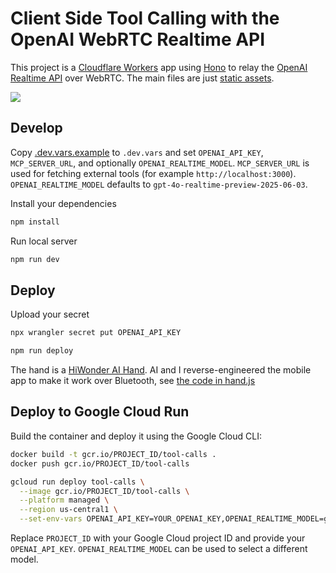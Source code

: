 # Client Side Tool Calling with the OpenAI WebRTC Realtime API

This project is a [Cloudflare Workers](https://developers.cloudflare.com) app using [Hono](https://honojs.dev) to relay the [OpenAI Realtime API](https://platform.openai.com/docs/api-reference/realtime) over WebRTC. The main files are just [static assets](https://developers.cloudflare.com/workers/static-assets/).

[<img src="https://img.youtube.com/vi/TcOytsfva0o/0.jpg">](https://youtu.be/TcOytsfva0o "Client Side Tool Calling with the OpenAI WebRTC Realtime API")


## Develop

Copy [.dev.vars.example](./.dev.vars.example) to `.dev.vars` and set `OPENAI_API_KEY`, `MCP_SERVER_URL`, and optionally `OPENAI_REALTIME_MODEL`.
`MCP_SERVER_URL` is used for fetching external tools (for example `http://localhost:3000`). `OPENAI_REALTIME_MODEL` defaults to `gpt-4o-realtime-preview-2025-06-03`.

Install your dependencies

```bash
npm install
```

Run local server

```bash
npm run dev
```

## Deploy

Upload your secret

```bash
npx wrangler secret put OPENAI_API_KEY
```

```bash
npm run deploy
```

The hand is a [HiWonder AI Hand](https://www.hiwonder.com/products/aihand?variant=41022039654487). AI and I reverse-engineered the mobile app to make it work over Bluetooth, see [the code in hand.js](./public/hand.js)

## Deploy to Google Cloud Run

Build the container and deploy it using the Google Cloud CLI:

```bash
docker build -t gcr.io/PROJECT_ID/tool-calls .
docker push gcr.io/PROJECT_ID/tool-calls

gcloud run deploy tool-calls \
  --image gcr.io/PROJECT_ID/tool-calls \
  --platform managed \
  --region us-central1 \
  --set-env-vars OPENAI_API_KEY=YOUR_OPENAI_KEY,OPENAI_REALTIME_MODEL=gpt-4o-realtime-preview-2025-06-03
```

Replace `PROJECT_ID` with your Google Cloud project ID and provide your `OPENAI_API_KEY`. `OPENAI_REALTIME_MODEL` can be used to select a different model.
